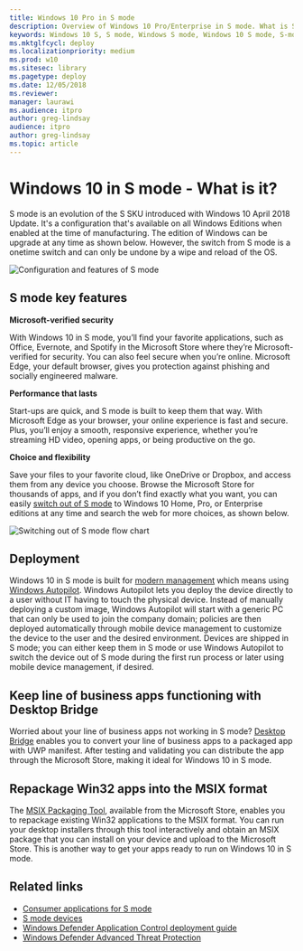 ```yaml
---
title: Windows 10 Pro in S mode
description: Overview of Windows 10 Pro/Enterprise in S mode. What is S mode for Enterprise customers? 
keywords: Windows 10 S, S mode, Windows S mode, Windows 10 S mode, S-mode, system requirements, Overview, Windows 10 Pro in S mode, Windows 10 Enterprise in S mode, Windows 10 Pro/Enterprise in S mode
ms.mktglfcycl: deploy
ms.localizationpriority: medium
ms.prod: w10
ms.sitesec: library
ms.pagetype: deploy
ms.date: 12/05/2018
ms.reviewer: 
manager: laurawi
ms.audience: itproauthor: greg-lindsay
audience: itproauthor: greg-lindsay
ms.topic: article
---
```


# Windows 10 in S mode - What is it?
S mode is an evolution of the S SKU introduced with Windows 10 April 2018 Update. It's a configuration that's available on all Windows Editions when enabled at the time of manufacturing. The edition of Windows can be upgrade at any time as shown below. However, the switch from S mode is a onetime switch and can only be undone by a wipe and reload of the OS. 

![Configuration and features of S mode](images/smodeconfig.png)

## S mode key features
**Microsoft-verified security**

With Windows 10 in S mode, you’ll find your favorite applications, such as Office, Evernote, and Spotify in the Microsoft Store where they’re Microsoft-verified for security. You can also feel secure when you’re online. Microsoft Edge, your default browser, gives you protection against phishing and socially engineered malware. 

**Performance that lasts**

Start-ups are quick, and S mode is built to keep them that way. With Microsoft Edge as your browser, your online experience is fast and secure. Plus, you’ll enjoy a smooth, responsive experience, whether you’re streaming HD video, opening apps, or being productive on the go. 

**Choice and flexibility**

Save your files to your favorite cloud, like OneDrive or Dropbox, and access them from any device you choose. Browse the Microsoft Store for thousands of apps, and if you don’t find exactly what you want, you can easily [switch out of S mode](https://docs.microsoft.com/windows/deployment/windows-10-pro-in-s-mode) to Windows 10 Home, Pro, or Enterprise editions at any time and search the web for more choices, as shown below. 

![Switching out of S mode flow chart](images/s-mode-flow-chart.png)


## Deployment

Windows 10 in S mode is built for [modern management](https://docs.microsoft.com/windows/client-management/manage-windows-10-in-your-organization-modern-management) which means using [Windows Autopilot](https://docs.microsoft.com/windows/deployment/windows-autopilot/windows-10-autopilot). Windows Autopilot lets you deploy the device directly to a user without IT having to touch the physical device. Instead of manually deploying a custom image, Windows Autopilot will start with a generic PC that can only be used to join the company domain; policies are then deployed automatically through mobile device management to customize the device to the user and the desired environment. Devices are shipped in S mode; you can either keep them in S mode or use Windows Autopilot to switch the device out of S mode during the first run process or later using mobile device management, if desired. 

## Keep line of business apps functioning with Desktop Bridge

Worried about your line of business apps not working in S mode? [Desktop Bridge](https://docs.microsoft.com/windows/uwp/porting/desktop-to-uwp-root) enables you to convert your line of business apps to a packaged app with UWP manifest. After testing and validating you can distribute the app through the Microsoft Store, making it ideal for Windows 10 in S mode. 

## Repackage Win32 apps into the MSIX format

The [MSIX Packaging Tool](https://docs.microsoft.com/windows/application-management/msix-app-packaging-tool), available from the Microsoft Store, enables you to repackage existing Win32 applications to the MSIX format. You can run your desktop installers through this tool interactively and obtain an MSIX package that you can install on your device and upload to the Microsoft Store. This is another way to get your apps ready to run on Windows 10 in S mode.


## Related links

- [Consumer applications for S mode](https://www.microsoft.com/windows/s-mode)
- [S mode devices](https://www.microsoft.com/windows/view-all-devices)
- [Windows Defender Application Control deployment guide](https://docs.microsoft.com/windows/security/threat-protection/windows-defender-application-control/windows-defender-application-control-deployment-guide)
- [Windows Defender Advanced Threat Protection](https://www.microsoft.com/WindowsForBusiness/windows-atp)
